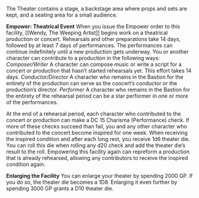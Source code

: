 The Theater contains a stage, a backstage area where props and sets are kept, and a seating area for a small audience.

**Empower: Theatrical Event** When you issue the Empower order to this facility, [[Wendy, The Weeping Artist]] begins work on a theatrical production or concert. Rehearsals and other preparations take 14 days, followed by at least 7 days of performances. The performances can continue
indefinitely until a new production gets underway. You or another character can contribute to a production in the following ways:
*Composer/Writer* A character can compose music or write a script for a concert or production that hasn’t started rehearsals yet. This effort takes 14 days.
*Conductor/Director* A character who remains in the Bastion for the entirety of the production can serve as the concert’s conductor or the production’s director.
*Performer* A character who remains in the Bastion for the entirety of the rehearsal period can be a star performer in one or more of the performances.

At the end of a rehearsal period, each character who contributed to the concert or production can make a DC 15 Charisma (Performance) check. If more of these checks succeed than fail, you and any other character who contributed to the concert become inspired for one week. When receiving the inspired condition and after each long rest, you receive 1d6 theater die. You can roll this die when rolling any d20 check and add the theater die’s result to the roll. 
Empowering this facility again can repreform a production that is already rehearsed, allowing any contributors to receive the inspired condition again.

**Enlarging the Facility** You can enlarge your theater by spending 2000 GP. If you do so, the theater die becomes a 1D8. Enlarging it even further by spending 3000 GP grants a D10 theater die.

